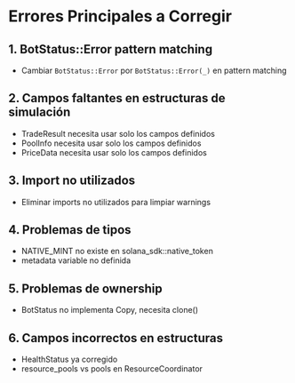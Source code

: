 # Errores Principales a Corregir

## 1. BotStatus::Error pattern matching
- Cambiar `BotStatus::Error` por `BotStatus::Error(_)` en pattern matching

## 2. Campos faltantes en estructuras de simulación
- TradeResult necesita usar solo los campos definidos
- PoolInfo necesita usar solo los campos definidos
- PriceData necesita usar solo los campos definidos

## 3. Import no utilizados
- Eliminar imports no utilizados para limpiar warnings

## 4. Problemas de tipos
- NATIVE_MINT no existe en solana_sdk::native_token
- metadata variable no definida

## 5. Problemas de ownership
- BotStatus no implementa Copy, necesita clone()

## 6. Campos incorrectos en estructuras
- HealthStatus ya corregido
- resource_pools vs pools en ResourceCoordinator
